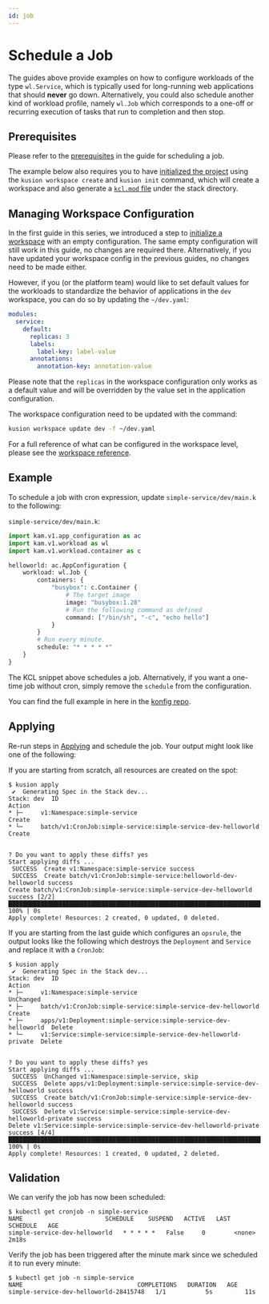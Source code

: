 ```yaml
---
id: job
---
```


# Schedule a Job

The guides above provide examples on how to configure workloads of the type `wl.Service`, which is typically used for long-running web applications that should **never** go down. Alternatively, you could also schedule another kind of workload profile, namely `wl.Job` which corresponds to a one-off or recurring execution of tasks that run to completion and then stop.

## Prerequisites

Please refer to the [prerequisites](deploy-application#prerequisites) in the guide for scheduling a job.

The example below also requires you to have [initialized the project](deploy-application#initializing) using the `kusion workspace create` and `kusion init` command, which will create a workspace and also generate a [`kcl.mod` file](deploy-application#kclmod) under the stack directory.

## Managing Workspace Configuration

In the first guide in this series, we introduced a step to [initialize a workspace](deploy-application#initializing-workspace-configuration) with an empty configuration. The same empty configuration will still work in this guide, no changes are required there. Alternatively, if you have updated your workspace config in the previous guides, no changes need to be made either.

However, if you (or the platform team) would like to set default values for the workloads to standardize the behavior of applications in the `dev` workspace, you can do so by updating the `~/dev.yaml`:

```yaml
modules:
  service:
    default:
      replicas: 3
      labels:
        label-key: label-value
      annotations:
        annotation-key: annotation-value
```

Please note that the `replicas` in the workspace configuration only works as a default value and will be overridden by the value set in the application configuration.

The workspace configuration need to be updated with the command:

```bash
kusion workspace update dev -f ~/dev.yaml
```

For a full reference of what can be configured in the workspace level, please see the [workspace reference](../../reference/modules/workspace-configs/workload/job).

## Example

To schedule a job with cron expression, update `simple-service/dev/main.k` to the following:

`simple-service/dev/main.k`:
```py
import kam.v1.app_configuration as ac
import kam.v1.workload as wl
import kam.v1.workload.container as c

helloworld: ac.AppConfiguration {
    workload: wl.Job {
        containers: {
            "busybox": c.Container {
                # The target image
                image: "busybox:1.28"
                # Run the following command as defined
                command: ["/bin/sh", "-c", "echo hello"]
            }
        }
        # Run every minute.
        schedule: "* * * * *"
    }
}
```

The KCL snippet above schedules a job. Alternatively, if you want a one-time job without cron, simply remove the `schedule` from the configuration.

You can find the full example in here in the [konfig repo](https://github.com/KusionStack/konfig/tree/main/example/simple-job).

## Applying

Re-run steps in [Applying](deploy-application#applying) and schedule the job. Your output might look like one of the following:

If you are starting from scratch, all resources are created on the spot:

```
$ kusion apply
 ✔︎  Generating Spec in the Stack dev...                                                                                                                                                                                                     
Stack: dev  ID                                                    Action
* ├─     v1:Namespace:simple-service                               Create
* └─     batch/v1:CronJob:simple-service:simple-service-dev-helloworld  Create


? Do you want to apply these diffs? yes
Start applying diffs ...
 SUCCESS  Create v1:Namespace:simple-service success                                                                                                                                                                                              
 SUCCESS  Create batch/v1:CronJob:simple-service:helloworld-dev-helloworld success                                                                                                                                                                 
Create batch/v1:CronJob:simple-service:simple-service-dev-helloworld success [2/2] ██████████████████████████████████████████████████████████████████████████████████████████████████████████████████████████████████████████████████████████ 100% | 0s
Apply complete! Resources: 2 created, 0 updated, 0 deleted.
```

If you are starting from the last guide which configures an `opsrule`, the output looks like the following which destroys the `Deployment` and `Service` and replace it with a `CronJob`:

```
$ kusion apply
 ✔︎  Generating Spec in the Stack dev...                                                                                                                                                                                                     
Stack: dev  ID                                                               Action
* ├─     v1:Namespace:simple-service                                      UnChanged
* ├─     batch/v1:CronJob:simple-service:simple-service-dev-helloworld     Create
* ├─     apps/v1:Deployment:simple-service:simple-service-dev-helloworld  Delete
* └─     v1:Service:simple-service:simple-service-dev-helloworld-private  Delete


? Do you want to apply these diffs? yes
Start applying diffs ...
 SUCCESS  UnChanged v1:Namespace:simple-service, skip                                                                                                                                                                                         
 SUCCESS  Delete apps/v1:Deployment:simple-service:simple-service-dev-helloworld success                                                                                                                                                      
 SUCCESS  Create batch/v1:CronJob:simple-service:simple-service-dev-helloworld success                                                                                                                                                         
 SUCCESS  Delete v1:Service:simple-service:simple-service-dev-helloworld-private success                                                                                                                                                      
Delete v1:Service:simple-service:simple-service-dev-helloworld-private success [4/4] ███████████████████████████████████████████████████████████████████████████████████████████████████████████████████████████████████████████████ 100% | 0s
Apply complete! Resources: 1 created, 0 updated, 2 deleted.
```

## Validation

We can verify the job has now been scheduled:

```shell
$ kubectl get cronjob -n simple-service
NAME                       SCHEDULE    SUSPEND   ACTIVE   LAST SCHEDULE   AGE
simple-service-dev-helloworld   * * * * *   False     0        <none>          2m18s
```

Verify the job has been triggered after the minute mark since we scheduled it to run every minute:
```shell
$ kubectl get job -n simple-service
NAME                                COMPLETIONS   DURATION   AGE
simple-service-dev-helloworld-28415748   1/1           5s         11s
```
